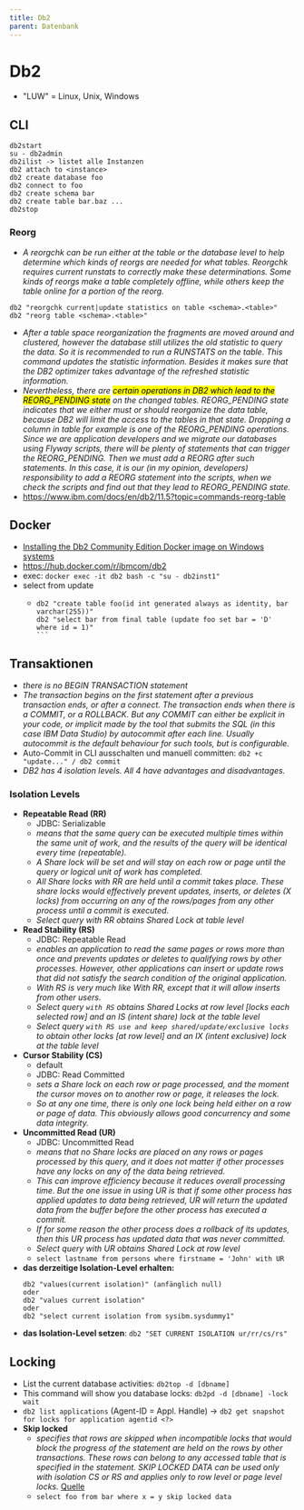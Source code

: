 ```yaml
---
title: Db2
parent: Datenbank
---
```


# Db2
- "LUW" = Linux, Unix, Windows

## CLI
```
db2start
su - db2admin
db2ilist -> listet alle Instanzen
db2 attach to <instance>
db2 create database foo
db2 connect to foo
db2 create schema bar
db2 create table bar.baz ...
db2stop
```

### Reorg
- *A reorgchk can be run either at the table or the database level to help determine which kinds of reorgs are needed for what tables. Reorgchk requires current runstats to correctly make these determinations. Some kinds of reorgs make a table completely offline, while others keep the table online for a portion of the reorg.*
```
db2 "reorgchk current|update statistics on table <schema>.<table>"
db2 "reorg table <schema>.<table>"
```
- *After a table space reorganization the fragments are moved around and clustered, however the database still utilizes the old statistic to query the data. So it is recommended to run a RUNSTATS on the table. This command updates the statistic information. Besides it makes sure that the DB2 optimizer takes advantage of the refreshed statistic information.*
- *Nevertheless, there are <mark>certain operations in DB2 which lead to the REORG_PENDING state</mark> on the changed tables. REORG_PENDING state indicates that we either must or should reorganize the data table, because DB2 will limit the access to the tables in that state. Dropping a column in table for example is one of the REORG_PENDING operations. Since we are application developers and we migrate our databases using Flyway scripts, there will be plenty of statements that can trigger the REORG_PENDING. Then we must add a REORG after such statements. In this case, it is our (in my opinion, developers) responsibility to add a REORG statement into the scripts, when we check the scripts and find out that they lead to REORG_PENDING state.*
- <https://www.ibm.com/docs/en/db2/11.5?topic=commands-reorg-table>

## Docker
- [Installing the Db2 Community Edition Docker image on Windows systems](https://www.ibm.com/docs/en/db2/11.5?topic=SSEPGG_11.5.0/com.ibm.db2.luw.qb.server.doc/doc/t_install_db2CE_win_img.html)
- <https://hub.docker.com/r/ibmcom/db2>
- exec: `docker exec -it db2 bash -c "su - db2inst1"`
- select from update
  - ````
    db2 "create table foo(id int generated always as identity, bar varchar(255))"
    db2 "select bar from final table (update foo set bar = 'D' where id = 1)"
    ```

## Transaktionen
- *there is no BEGIN TRANSACTION statement*
- *The transaction begins on the first statement after a previous transaction ends, or after a connect. The transaction ends when there is a COMMIT, or a ROLLBACK. But any COMMIT can either be explicit in your code, or implicit made by the tool that submits the SQL (in this case IBM Data Studio) by autocommit after each line. Usually autocommit is the default behaviour for such tools, but is configurable.*
- Auto-Commit in CLI ausschalten und manuell committen: `db2 +c "update..." / db2 commit`
- *DB2 has 4 isolation levels. All 4 have advantages and disadvantages.*

### Isolation Levels
- **Repeatable Read (RR)**
  - JDBC: Serializable
  - *means that the same query can be executed multiple times within the same unit of work, and the results of the query will be identical every time (repeatable).*
  - *A Share lock will be set and will stay on each row or page until the query or logical unit of work has completed.*
  - *All Share locks with RR are held until a commit takes place. These share locks would effectively prevent updates, inserts, or deletes (X locks) from occurring on any of the rows/pages from any other process until a commit is executed.*
  - *Select query with RR obtains Shared Lock at table level*
- **Read Stability (RS)**
  - JDBC: Repeatable Read
  - *enables an application to read the same pages or rows more than once and prevents updates or deletes to qualifying rows by other processes. However, other applications can insert or update rows that did not satisfy the search condition of the original application.*
  - *With RS is very much like With RR, except that it will allow inserts from other users.*
  - *Select query `with RS` obtains Shared Locks at row level [locks each selected row] and an IS (intent share) lock at the table level*
  - *Select query `with RS use and keep shared/update/exclusive locks` to obtain other locks [at row level] and an IX (intent exclusive) lock at the table level*
- **Cursor Stability (CS)**
  - default
  - JDBC: Read Committed
  - *sets a Share lock on each row or page processed, and the moment the cursor moves on to another row or page, it releases the lock.*
  - *So at any one time, there is only one lock being held either on a row or page of data. This obviously allows good concurrency and some data integrity.*
- **Uncommitted Read (UR)**
  - JDBC: Uncommitted Read
  - *means that no Share locks are placed on any rows or pages processed by this query, and it does not matter if other processes have any locks on any of the data being retrieved.*
  - *This can improve efficiency because it reduces overall processing time. But the one issue in using UR is that if some other process has applied updates to data being retrieved, UR will return the updated data from the buffer before the other process has executed a commit.*
  - *If for some reason the other process does a rollback of its updates, then this UR process has updated data that was never committed.*
  - *Select query with UR obtains Shared Lock at row level*
  - `select lastname from persons where firstname = 'John' with UR`
- **das derzeitige Isolation-Level erhalten:**
  ```
  db2 "values(current isolation)" (anfänglich null)
  oder
  db2 "values current isolation"
  oder
  db2 "select current isolation from sysibm.sysdummy1"
  ```
- **das Isolation-Level setzen**: `db2 "SET CURRENT ISOLATION ur/rr/cs/rs"`

## Locking
- List the current database activities: `db2top -d [dbname]`
- This command will show you database locks: `db2pd -d [dbname] -lock wait`
- `db2 list applications` (Agent-ID = Appl. Handle) -> `db2 get snapshot for locks for application agentid <?>`
- **Skip locked**
  - *specifies that rows are skipped when incompatible locks that would block the progress of the statement are held on the rows by other transactions. These rows can belong to any accessed table that is specified in the statement. SKIP LOCKED DATA can be used only with isolation CS or RS and applies only to row level or page level locks.* [Quelle](https://www.ibm.com/docs/en/db2-for-zos/12?topic=statement-skip-locked-data)
  - `select foo from bar where x = y skip locked data`
